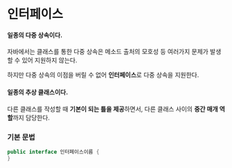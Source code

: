 # 인터페이스

#### 일종의 다중 상속이다.

자바에서는 클래스를 통한 다중 상속은 메소드 출처의 모호성 등 여러가지 문제가 발생할 수 있어 지원하지 않는다.

하지만 다중 상속의 이점을 버릴 수 없어 **인터페이스**로 다중 상속을 지원한다.

#### 일종의 추상 클래스이다.

다른 클래스를 작성할 때 **기본이 되는 틀을 제공**하면서, 다른 클래스 사이의 **중간 매개 역할**까지 담당한다.

### 기본 문법

```java
public interface 인터페이스이름 {
}
```